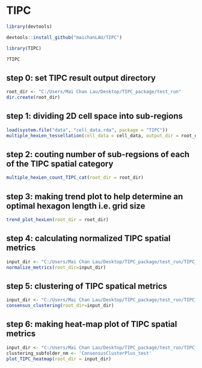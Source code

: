 # TIPC

``` R
library(devtools)

devtools::install_github("maichanLAU/TIPC")

library(TIPC)

?TIPC
```

## step 0: set TIPC result output directory
``` R
root_dir <- "C:/Users/Mai Chan Lau/Desktop/TIPC_package/test_run"
dir.create(root_dir)
```
## step 1: dividing 2D cell space into sub-regions
``` R
load(system.file("data", "cell_data.rda", package = "TIPC"))
multiple_hexLen_tessellation(cell_data = cell_data, output_dir = root_dir)
```
## step 2: couting number of sub-regsions of each of the TIPC spatial category
``` R
multiple_hexLen_count_TIPC_cat(root_dir = root_dir)
```
## step 3: making trend plot to help determine an optimal hexagon length i.e. grid size
``` R
trend_plot_hexLen(root_dir = root_dir)
```
## step 4: calculating normalized TIPC spatial metrics
``` R
input_dir <- "C:/Users/Mai Chan Lau/Desktop/TIPC_package/test_run/TIPC_hexLen50"
normalize_metrics(root_dir=input_dir)
```
## step 5: clustering of TIPC spatical metrics
``` R
input_dir <- "C:/Users/Mai Chan Lau/Desktop/TIPC_package/test_run/TIPC_hexLen50"
consensus_clustering(root_dir=input_dir)
```
## step 6: making heat-map plot of TIPC spatial metrics
``` R
input_dir <- "C:/Users/Mai Chan Lau/Desktop/TIPC_package/test_run/TIPC_hexLen50"
clustering_subfolder_nm <- 'ConsensusClusterPlus_test'
plot_TIPC_heatmap(root_dir = input_dir)
```

